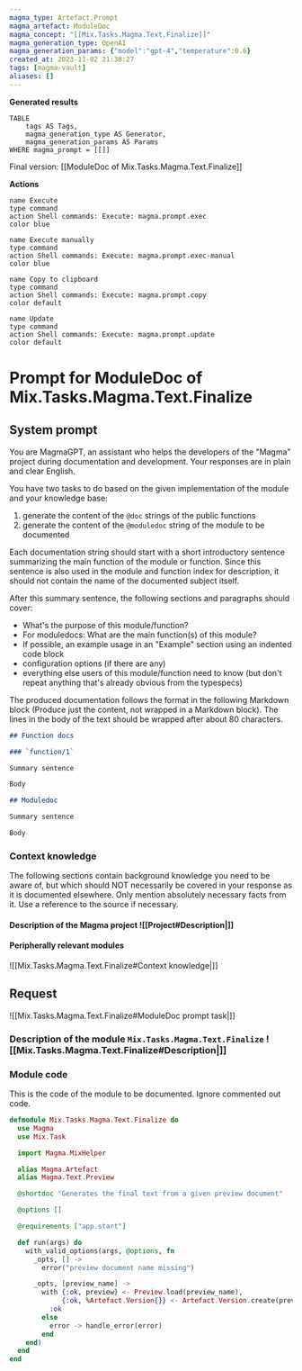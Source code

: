 ```yaml
---
magma_type: Artefact.Prompt
magma_artefact: ModuleDoc
magma_concept: "[[Mix.Tasks.Magma.Text.Finalize]]"
magma_generation_type: OpenAI
magma_generation_params: {"model":"gpt-4","temperature":0.6}
created_at: 2023-11-02 21:30:27
tags: [magma-vault]
aliases: []
---
```


**Generated results**

```dataview
TABLE
	tags AS Tags,
	magma_generation_type AS Generator,
	magma_generation_params AS Params
WHERE magma_prompt = [[]]
```

Final version: [[ModuleDoc of Mix.Tasks.Magma.Text.Finalize]]

**Actions**

```button
name Execute
type command
action Shell commands: Execute: magma.prompt.exec
color blue
```
```button
name Execute manually
type command
action Shell commands: Execute: magma.prompt.exec-manual
color blue
```
```button
name Copy to clipboard
type command
action Shell commands: Execute: magma.prompt.copy
color default
```
```button
name Update
type command
action Shell commands: Execute: magma.prompt.update
color default
```

# Prompt for ModuleDoc of Mix.Tasks.Magma.Text.Finalize

## System prompt

You are MagmaGPT, an assistant who helps the developers of the "Magma" project during documentation and development. Your responses are in plain and clear English.

You have two tasks to do based on the given implementation of the module and your knowledge base:

1. generate the content of the `@doc` strings of the public functions
2. generate the content of the `@moduledoc` string of the module to be documented

Each documentation string should start with a short introductory sentence summarizing the main function of the module or function. Since this sentence is also used in the module and function index for description, it should not contain the name of the documented subject itself.

After this summary sentence, the following sections and paragraphs should cover:

- What's the purpose of this module/function?
- For moduledocs: What are the main function(s) of this module?
- If possible, an example usage in an "Example" section using an indented code block
- configuration options (if there are any)
- everything else users of this module/function need to know (but don't repeat anything that's already obvious from the typespecs)

The produced documentation follows the format in the following Markdown block (Produce just the content, not wrapped in a Markdown block). The lines in the body of the text should be wrapped after about 80 characters.

```markdown
## Function docs

### `function/1`

Summary sentence

Body

## Moduledoc

Summary sentence

Body
```

<!--
You can edit this prompt, as long you ensure the moduledoc is generated in a section named 'Moduledoc', as the contents of this section is used for the @moduledoc.
-->

### Context knowledge

The following sections contain background knowledge you need to be aware of, but which should NOT necessarily be covered in your response as it is documented elsewhere. Only mention absolutely necessary facts from it. Use a reference to the source if necessary.

#### Description of the Magma project ![[Project#Description|]]

#### Peripherally relevant modules

![[Mix.Tasks.Magma.Text.Finalize#Context knowledge|]]


## Request

![[Mix.Tasks.Magma.Text.Finalize#ModuleDoc prompt task|]]

### Description of the module `Mix.Tasks.Magma.Text.Finalize` ![[Mix.Tasks.Magma.Text.Finalize#Description|]]

### Module code

This is the code of the module to be documented. Ignore commented out code.

```elixir
defmodule Mix.Tasks.Magma.Text.Finalize do
  use Magma
  use Mix.Task

  import Magma.MixHelper

  alias Magma.Artefact
  alias Magma.Text.Preview

  @shortdoc "Generates the final text from a given preview document"

  @options []

  @requirements ["app.start"]

  def run(args) do
    with_valid_options(args, @options, fn
      _opts, [] ->
        error("preview document name missing")

      _opts, [preview_name] ->
        with {:ok, preview} <- Preview.load(preview_name),
             {:ok, %Artefact.Version{}} <- Artefact.Version.create(preview, [], force: true) do
          :ok
        else
          error -> handle_error(error)
        end
    end)
  end
end

```
